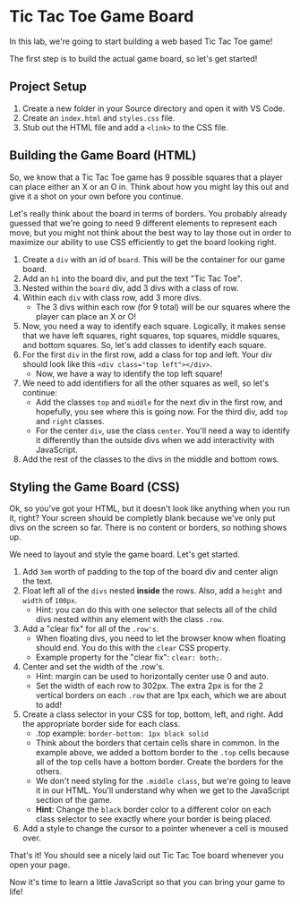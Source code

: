 # Tic Tac Toe Game Board #

In this lab, we're going to start building a web based Tic Tac Toe game!

The first step is to build the actual game board, so let's get started!

## Project Setup 
1. Create a new folder in your Source directory and open it with VS Code.
2. Create an `index.html` and `styles.css` file.
3. Stub out the HTML file and add a `<link>` to the CSS file.

## Building the Game Board (HTML)
So, we know that a Tic Tac Toe game has 9 possible squares that a player can place either an X or an O in. Think about how you might lay this out and give it a shot on your own before you continue.

Let's really think about the board in terms of borders. You probably already guessed that we're going to need 9 different elements to represent each move, but you might not think about the best way to lay those out in order to maximize our ability to use CSS efficiently to get the board looking right.

1. Create a `div` with an id of `board`. This will be the container for our game board.
2. Add an `h1` into the board div, and put the text "Tic Tac Toe".
3. Nested within the `board` div, add 3 divs with a class of row.
4. Within each `div` with class row, add 3 more divs.
    * The 3 divs within each row (for 9 total) will be our squares where the player can place an X or O!
5. Now, you need a way to identify each square. Logically, it makes sense that we have left squares, right squares, top squares, middle squares, and bottom squares. So, let's add classes to identify each square.
6. For the first `div` in the first row, add a class for top and left. Your div should look like this `<div class="top left"></div>`.
    * Now, we have a way to identify the top left square!
7. We need to add identifiers for all the other squares as well, so let's continue:
    * Add the classes `top` and `middle` for the next div in the first row, and hopefully, you see  where this is going now. For the third div, add `top` and `right` classes.
    * For the center `div`, use the class `center`. You'll need a way to identify it differently than the outside divs when we add interactivity with JavaScript.
8. Add the rest of the classes to the divs in the middle and bottom rows.

## Styling the Game Board (CSS)
Ok, so you've got your HTML, but it doesn't look like anything when you run it, right? Your screen should be completly blank because we've only put divs on the screen so far. There is no content or borders, so nothing shows up.

We need to layout and style the game board. Let's get started.

1. Add `3em` worth of padding to the top of the board div and center align the text.
2. Float left all of the `divs` nested **inside** the rows. Also, add a `height` and `width` of `100px`.
    * Hint: you can do this with one selector that selects all of the child divs nested within any element with the class `.row`.
3. Add a "clear fix" for all of the `.row's`.
    * When floating divs, you need to let the browser know when floating should end. You do this with the `clear` CSS property.
    * Example property for the "clear fix": `clear: both;`.
4. Center and set the width of the .row's.
    * Hint: margin can be used to horizontally center use 0 and auto.
    * Set the width of each row to 302px. The extra 2px is for the 2 vertical borders on each `.row` that are 1px each, which we are about to add!
5. Create a class selector in your CSS for top, bottom, left, and right. Add the appropriate border side for each class.
    * .top example: `border-bottom: 1px black solid`
    * Think about the borders that certain cells share in common. In the example above, we added a bottom border to the `.top` cells because all of the top cells have a bottom border. Create the borders for the others.
    * We don't need styling for the `.middle class`, but we're going to leave it in our HTML. You'll understand why when we get to the JavaScript section of the game.
    * **Hint**: Change the `black` border color to a different color on each class selector to see exactly where your border is being placed.
6. Add a style to change the cursor to a pointer whenever a cell is moused over.

That's it! You should see a nicely laid out Tic Tac Toe board whenever you open your page.

Now it's time to learn a little JavaScript so that you can bring your game to life!